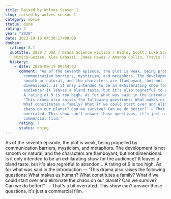 ```yaml
---
title: Raised by Wolves Season 1
slug: raised-by-wolves-season-1
category: movie
status: done
rating: 3
year: "2020"
date: 2023-10-16 04:30:17+08:00
douban:
  rating: 8.1
  subtitle: 2020 / USA / Drama Science Fiction / Ridley Scott, Luke Scott, Sergio
    Mimica-Gezzan, Alex Gabassi, James Hawes / Amanda Collin, Travis Fimmel
  history:
    - date: 2020-09-19 00:54:43
      comment: "As of the seventh episode, the plot is weak, being propelled by
        communication barriers, mysticism, and metaphors. The development is not
        smooth or natural, and the characters are flamboyant, but not
        dimensional. Is it only intended to be an exhilarating show for the
        audience? It leaves a bland taste, but it's also regretful to abandon...
        A rating of 9 is too high. As for what was said in the introduction —
        'This drama also raises the following questions: What makes us human?
        What constitutes a family? What if we could start over and eliminate the
        chaos on our planet? Can we survive? Can we do better?' — That's a bit
        overrated. This show can't answer those questions, it's just a
        commercial film."
      rating: 3
      status: doing
---
```


As of the seventh episode, the plot is weak, being propelled by communication barriers, mysticism, and metaphors. The development is not smooth or natural, and the characters are flamboyant, but not dimensional. Is it only intended to be an exhilarating show for the audience? It leaves a bland taste, but it's also regretful to abandon... A rating of 9 is too high. As for what was said in the introduction — 'This drama also raises the following questions: What makes us human? What constitutes a family? What if we could start over and eliminate the chaos on our planet? Can we survive? Can we do better?' — That's a bit overrated. This show can't answer those questions, it's just a commercial film.
